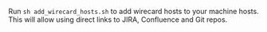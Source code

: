 Run `sh add_wirecard_hosts.sh` to add wirecard hosts to your machine hosts. This will allow using direct links to JIRA, Confluence and Git repos.
